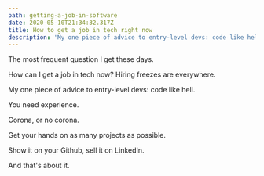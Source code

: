 ```yaml
---
path: getting-a-job-in-software
date: 2020-05-10T21:34:32.317Z
title: How to get a job in tech right now
description: 'My one piece of advice to entry-level devs: code like hell.'
---
```

The most frequent question I get these days.

How can I get a job in tech now? Hiring freezes are everywhere.

My one piece of advice to entry-level devs: code like hell.

You need experience.

Corona, or no corona.

Get your hands on as many projects as possible.

Show it on your Github, sell it on LinkedIn.

And that's about it.
